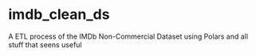 # imdb_clean_ds
A ETL process of the IMDb Non-Commercial Dataset using Polars and all stuff that seens useful

